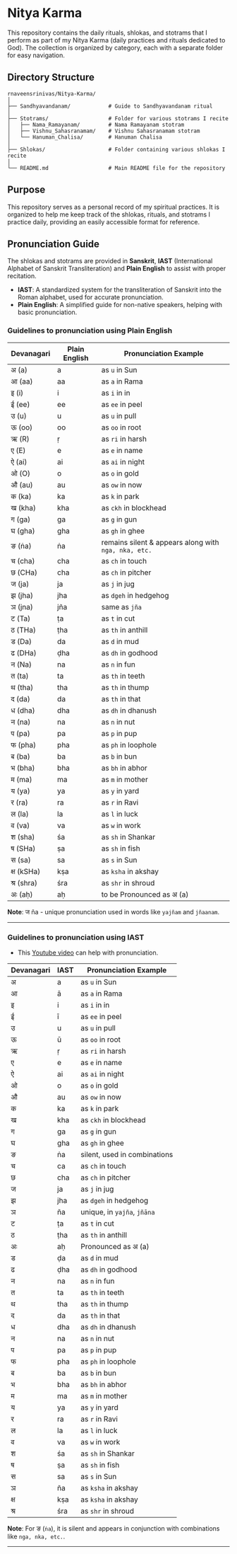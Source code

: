 # Nitya Karma

This repository contains the daily rituals, shlokas, and stotrams that I perform as part of my Nitya Karma (daily practices and rituals dedicated to God). The collection is organized by category, each with a separate folder for easy navigation.

## Directory Structure

```
rnaveensrinivas/Nitya-Karma/
│
├── Sandhyavandanam/            # Guide to Sandhyavandanam ritual
│
├── Stotrams/                   # Folder for various stotrams I recite
│   ├── Nama_Ramayanam/         # Nama Ramayanam stotram
│   ├── Vishnu_Sahasranamam/    # Vishnu Sahasranamam stotram
│   └── Hanuman_Chalisa/        # Hanuman Chalisa
│
├── Shlokas/                    # Folder containing various shlokas I recite
│
└── README.md                   # Main README file for the repository
```

## Purpose

This repository serves as a personal record of my spiritual practices. It is organized to help me keep track of the shlokas, rituals, and stotrams I practice daily, providing an easily accessible format for reference.

## Pronunciation Guide

The shlokas and stotrams are provided in **Sanskrit**, **IAST** (International Alphabet of Sanskrit Transliteration) and **Plain English** to assist with proper recitation.

- **IAST**: A standardized system for the transliteration of Sanskrit into the Roman alphabet, used for accurate pronunciation.
- **Plain English**: A simplified guide for non-native speakers, helping with basic pronunciation.

### **Guidelines to pronunciation using Plain English**

| **Devanagari** | **Plain English** | **Pronunciation Example** |
|----------------|-------------------|---------------------------|
| अ (a)          | a                 | as `u` in Sun             |
| आ (aa)         | aa                | as `a` in Rama            |
| इ (i)          | i                 | as `i` in in              |
| ई (ee)         | ee                | as `ee` in peel           |
| उ (u)          | u                 | as `u` in pull            |
| ऊ (oo)         | oo                | as `oo` in root           |
| ऋ (R)          | ṛ                 | as `ri` in harsh          |
| ए (E)          | e                 | as `e` in name            |
| ऐ (ai)         | ai                | as `ai` in night          |
| ओ (O)          | o                 | as `o` in gold            |
| औ (au)         | au                | as `ow` in now            |
| क (ka)         | ka                | as `k` in park            |
| ख (kha)        | kha               | as `ckh` in blockhead     |
| ग (ga)         | ga                | as `g` in gun             |
| घ (gha)        | gha               | as `gh` in ghee           |
| ङ (ṅa)         | ṅa                | remains silent & appears along with `nga, nka, etc.` |
| च (cha)        | cha               | as `ch` in touch          |
| छ (CHa)        | cha               | as `ch` in pitcher        |
| ज (ja)         | ja                | as `j` in jug             |
| झ (jha)        | jha               | as `dgeh` in hedgehog     |
| ञ (jna)        | jña               | same as `jña`             |
| ट (Ta)         | ṭa                | as `t` in cut             |
| ठ (THa)        | ṭha               | as `th` in anthill        |
| ड (Da)         | da                | as `d` in mud             |
| ढ (DHa)        | ḍha               | as `dh` in godhood        |
| न (Na)         | na                | as `n` in fun             |
| त (ta)         | ta                | as `th` in teeth          |
| थ (tha)        | tha               | as `th` in thump          |
| द (da)         | da                | as `th` in that           |
| ध (dha)        | dha               | as `dh` in dhanush        |
| न (na)         | na                | as `n` in nut             |
| प (pa)         | pa                | as `p` in pup             |
| फ (pha)        | pha               | as `ph` in loophole       |
| ब (ba)         | ba                | as `b` in bun             |
| भ (bha)        | bha               | as `bh` in abhor          |
| म (ma)         | ma                | as `m` in mother          |
| य (ya)         | ya                | as `y` in yard            |
| र (ra)         | ra                | as `r` in Ravi            |
| ल (la)         | la                | as `l` in luck            |
| व (va)         | va                | as `w` in work            |
| श (sha)        | śa                | as `sh` in Shankar        |
| ष (SHa)        | ṣa                | as `sh` in fish           |
| स (sa)         | sa                | as `s` in Sun             |
| क्ष (kSHa)      | kṣa               | as `ksha` in akshay       |
| श्र (shra)      | śra               | as `shr` in shroud        |
| अः (aḥ)        | aḥ                | to be Pronounced as अ (a) |

**Note**: ज ña - unique pronunciation used in words like `yajñam` and `jñaanam`.

---

### **Guidelines to pronunciation using IAST**
* This [Youtube video](https://www.youtube.com/watch?v=UgVwzueOKRU&ab_channel=IITKharagpurJuly2018) can help with pronunciation. 

| **Devanagari** | **IAST** | **Pronunciation Example** |
|----------------|----------|---------------------------|
| अ              | a        | as `u` in Sun             |
| आ              | ā        | as `a` in Rama            |
| इ              | i        | as `i` in in              |
| ई              | ī        | as `ee` in peel           |
| उ              | u        | as `u` in pull            |
| ऊ              | ū        | as `oo` in root           |
| ऋ              | ṛ        | as `ri` in harsh          |
| ए              | e        | as `e` in name            |
| ऐ              | ai       | as `ai` in night          |
| ओ              | o        | as `o` in gold            |
| औ              | au       | as `ow` in now            |
| क              | ka       | as `k` in park            |
| ख              | kha      | as `ckh` in blockhead     |
| ग              | ga       | as `g` in gun             |
| घ              | gha      | as `gh` in ghee           |
| ङ              | ṅa       | silent, used in combinations |
| च              | ca       | as `ch` in touch          |
| छ              | cha      | as `ch` in pitcher        |
| ज              | ja       | as `j` in jug             |
| झ              | jha      | as `dgeh` in hedgehog     |
| ञ              | ña       | unique, in `yajña`, `jñāna` |
| ट              | ṭa       | as `t` in cut             |
| ठ              | ṭha      | as `th` in anthill        |
| अः             | aḥ       | Pronounced as अ (a)       |
| ड              | ḍa       | as `d` in mud             |
| ढ              | ḍha      | as `dh` in godhood        |
| न              | na       | as `n` in fun             |
| त              | ta       | as `th` in teeth          |
| थ              | tha      | as `th` in thump          |
| द              | da       | as `th` in that           |
| ध              | dha      | as `dh` in dhanush        |
| न              | na       | as `n` in nut             |
| प              | pa       | as `p` in pup             |
| फ              | pha      | as `ph` in loophole       |
| ब              | ba       | as `b` in bun             |
| भ              | bha      | as `bh` in abhor          |
| म              | ma       | as `m` in mother          |
| य              | ya       | as `y` in yard            |
| र              | ra       | as `r` in Ravi            |
| ल              | la       | as `l` in luck            |
| व              | va       | as `w` in work            |
| श              | śa       | as `sh` in Shankar        |
| ष              | ṣa       | as `sh` in fish           |
| स              | sa       | as `s` in Sun             |
| ञ              | ña       | as `ksha` in akshay       |
| क्ष             | kṣa      | as `ksha` in akshay       |
| श्र             | śra      | as `shr` in shroud        |

**Note**: For ङ (`ṅa`), it is silent and appears in conjunction with combinations like `nga, nka, etc.`.

---
